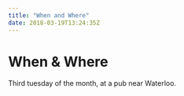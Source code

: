 ```yaml
---
title: "When and Where"
date: 2018-03-19T13:24:35Z
---
```


# When & Where

Third tuesday of the month, at a pub near Waterloo.
